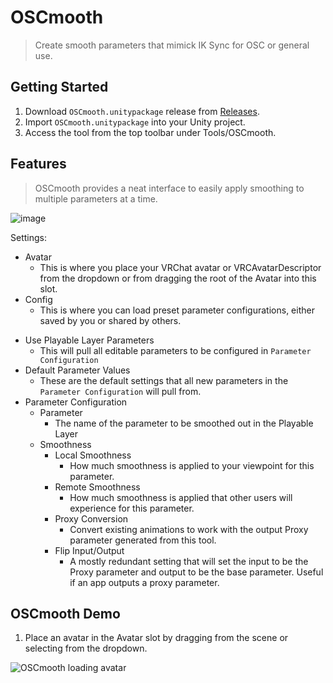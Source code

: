 # OSCmooth
>Create smooth parameters that mimick IK Sync for OSC or general use.

## Getting Started
1. Download `OSCmooth.unitypackage` release from [Releases](https://github.com/regzo2/OSCmooth/releases).
2. Import `OSCmooth.unitypackage` into your Unity project.
3. Access the tool from the top toolbar under Tools/OSCmooth.

## Features
>OSCmooth provides a neat interface to easily apply smoothing to multiple parameters at a time.

![image](https://user-images.githubusercontent.com/74634856/182416532-5fb318d9-8b47-4812-b23e-b46318889882.png)

Settings:
* Avatar
   - This is where you place your VRChat avatar or VRCAvatarDescriptor from the dropdown or from dragging the root of the Avatar into this slot.
* Config
  - This is where you can load preset parameter configurations, either saved by you or shared by others.
- Use Playable Layer Parameters
  - This will pull all editable parameters to be configured in `Parameter Configuration`
- Default Parameter Values
  - These are the default settings that all new parameters in the `Parameter Configuration` will pull from.
- Parameter Configuration
  - Parameter
    - The name of the parameter to be smoothed out in the Playable Layer
  - Smoothness
    - Local Smoothness
      - How much smoothness is applied to your viewpoint for this parameter.
    - Remote Smoothness
      - How much smoothness is applied that other users will experience for this parameter.
    - Proxy Conversion
      - Convert existing animations to work with the output Proxy parameter generated from this tool.
    - Flip Input/Output
      - A mostly redundant setting that will set the input to be the Proxy parameter and output to be the base parameter. Useful if an app outputs a proxy parameter.  
    
## OSCmooth Demo

1. Place an avatar in the Avatar slot by dragging from the scene or selecting from the dropdown.

![OSCmooth loading avatar](https://user-images.githubusercontent.com/74634856/182417503-bad95b46-0472-4c22-bb84-5351727375dc.gif)

